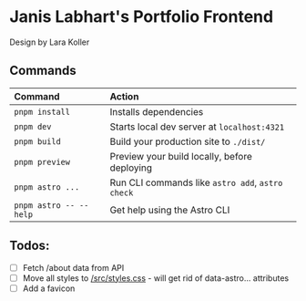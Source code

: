 # Janis Labhart's Portfolio Frontend

Design by Lara Koller

## Commands

| Command                   | Action                                           |
| :------------------------ | :----------------------------------------------- |
| `pnpm install`             | Installs dependencies                            |
| `pnpm dev`             | Starts local dev server at `localhost:4321`      |
| `pnpm build`           | Build your production site to `./dist/`          |
| `pnpm preview`         | Preview your build locally, before deploying     |
| `pnpm astro ...`       | Run CLI commands like `astro add`, `astro check` |
| `pnpm astro -- --help` | Get help using the Astro CLI                     |


## Todos:

- [ ] Fetch /about data from API
- [ ] Move all styles to [/src/styles.css](/src/styles.css) - will get rid of data-astro... attributes
- [ ] Add a favicon
